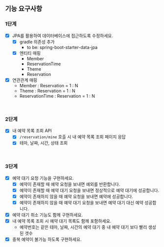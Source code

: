 ## 기능 요구사항

### 1단계

- [x] JPA를 활용하여 데이터베이스에 접근하도록 수정하세요.
    - [x] gradle 의존성 추가
        - to be: spring-boot-starter-data-jpa
    - [x] 엔티티 매핑
        - Member
        - ReservationTime
        - Theme
        - Reservation
- [x] 연관관계 매핑
    - Member : Reservation = 1 : N
    - Theme : Reservation = 1 : N
    - ReservationTime : Reservation = 1 : N

<br>

### 2단계

- [x] 내 예약 목록 조회 API
    - [x] `/reservation/mine` 호출 시 내 예약 목록 조회 페이지 응답
    - [x] 테마, 날짜, 시간, 상태 조회

<br>

### 3단계

- [x] 예약 대기 요청 기능을 구현하세요.
    - [x] 예약이 존재할 때 예약 요청을 보내면 예외를 반환합니다.
    - [x] 예약이 존재할 때 예약 대기 요청을 보내면 정상적으로 예약 대기에 성공합니다.
    - [x] 예약이 존재하지 않을 때 예약 요청을 보내면 예약에 성공합니다.
    - [x] 예약이 존재하지 않을 때 예약 대기 요청을 보내면 예약 대기 대신 예약 성공합니다.
- [x] 예약 대기 취소 기능도 함께 구현하세요.
- [x] 내 예약 목록 조회 시 예약 대기 목록도 함께 포함하세요.
    - 예약번호는 같은 테마, 날짜, 시간의 예약 대기 중 내 예약 대기 보다 빨리 생성된 갯수
- [x] 중복 예약이 불가능 하도록 구현하세요.
